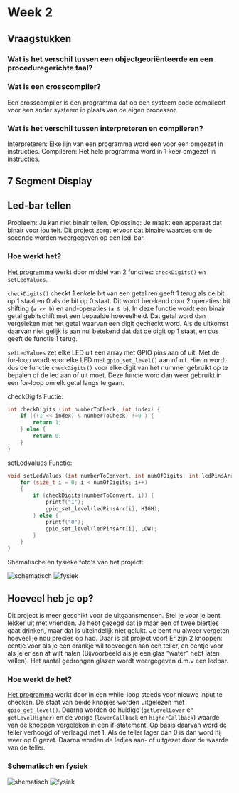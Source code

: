# Week 2

## Vraagstukken

### Wat is het verschil tussen een objectgeoriënteerde en een proceduregerichte taal?

### Wat is een crosscompiler?

Een crosscompiler is een programma dat op een systeem code compileert voor een ander systeem in plaats van de eigen processor.

### Wat is het verschil tussen interpreteren en compileren?

Interpreteren: Elke lijn van een programma word een voor een omgezet in instructies.
Compileren: Het hele programma word in 1 keer omgezet in instructies.

## 7 Segment Display

## Led-bar tellen

Probleem: Je kan niet binair tellen. Oplossing: Je maakt een apparaat dat binair voor jou telt. Dit project zorgt ervoor dat binaire waardes om de seconde worden weergegeven op een led-bar.

### Hoe werkt het?

[Het programma](./led-bar-tellen/src/main.c) werkt door middel van 2 functies: `checkDigits()` en `setLedValues`.

`checkDigits()` checkt 1 enkele bit van een getal ren geeft 1 terug als de bit op 1 staat en 0 als de bit op 0 staat. Dit wordt berekend door 2 operaties: bit shifting (`a << b`) en and-operaties (`a & b`). In deze functie wordt een binair getal gebitschift met een bepaalde hoeveelheid. Dat getal word dan vergeleken met het getal waarvan een digit gecheckt word. Als de uitkomst daarvan niet gelijk is aan nul betekend dat dat de digit op 1 staat, en dus geeft de functie 1 terug.

`setLedValues` zet elke LED uit een array met GPIO pins aan of uit. Met de for-loop wordt voor elke LED met `gpio_set_level()` aan of uit. Hierin wordt dus de functie `checkDigits()` voor elke digit van het nummer gebruikt op te bepalen of de led aan of uit moet. Deze funcie word dan weer gebruikt in een for-loop om elk getal langs te gaan.

checkDigits Fuctie:

```c
int checkDigits (int numberToCheck, int index) {
    if (((1 << index) & numberToCheck) !=0 ) {
        return 1;
    } else {
        return 0;
    }    
}
```

setLedValues Functie:

```c
void setLedValues (int numberToConvert, int numOfDigits, int ledPinsArr[]) {
    for (size_t i = 0; i < numOfDigits; i++)
    {
        if (checkDigits(numberToConvert, i)) {
            printf("1");
            gpio_set_level(ledPinsArr[i], HIGH);
        } else {
            printf("0");
            gpio_set_level(ledPinsArr[i], LOW);
        }
    }
}
```

Shematische en fysieke foto's van het project:

![schematisch](../assets/led-bar-tellen/led_bar_tellen_bb.png)
![fysiek](../assets/led-bar-tellen/led_bar_tellen_photo.png)

## Hoeveel heb je op?

Dit project is meer geschikt voor de uitgaansmensen. Stel je voor je bent lekker uit met vrienden. Je hebt gezegd dat je maar een of twee biertjes gaat drinken, maar dat is uiteindelijk niet gelukt. Je bent nu alweer vergeten hoeveel je nou precies op had. Daar is dit project voor! Er zijn 2 knoppen: eentje voor als je een drankje wil toevoegen aan een teller, en eentje voor als je er een af wilt halen (Bijvoorbeeld als je een glas "water" hebt laten vallen). Het aantal gedrongen glazen wordt weergegeven d.m.v een ledbar.

### Hoe werkt de het?

[Het programma](./led-bar-tellen/src/main.c) werkt door in een while-loop steeds voor nieuwe input te checken. De staat van beide knopjes worden uitgelezen met `gpio_get_level()`. Daarna worden de huidige (`getLevelLower` en `getLevelHigher`) en de vorige (`lowerCallback` en `higherCallback`) waarde van de knoppen vergeleken in een if-statement. Op basis daarvan word de teller verhoogd of verlaagd met 1. Als de teller lager dan 0 is dan word hij weer op 0 gezet. Daarna worden de ledjes aan- of uitgezet door de waarde van de teller.

### Schematisch en fysiek

![shematisch](../assets/hoeveel-heb-je-op/hoeveel-heb-je-op_bb.png)
![fysiek](../assets/hoeveel-heb-je-op/hoeveel-heb-je-op_fysiek.jpg)

